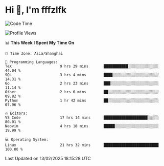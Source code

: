 # Hi 👋, I'm fffzlfk

<!--START_SECTION:waka-->
![Code Time](http://img.shields.io/badge/Code%20Time-1%2C229%20hrs%2034%20mins-blue)

![Profile Views](http://img.shields.io/badge/Profile%20Views-0-blue)

📊 **This Week I Spent My Time On** 

```text
🕑︎ Time Zone: Asia/Shanghai

💬 Programming Languages: 
TeX                      9 hrs 29 mins       ███████████░░░░░░░░░░░░░░   44.04 % 
SQL                      3 hrs 4 mins        ████░░░░░░░░░░░░░░░░░░░░░   14.31 % 
Go                       2 hrs 23 mins       ███░░░░░░░░░░░░░░░░░░░░░░   11.14 % 
Other                    2 hrs 6 mins        ██░░░░░░░░░░░░░░░░░░░░░░░   09.82 % 
Python                   1 hr 42 mins        ██░░░░░░░░░░░░░░░░░░░░░░░   07.96 % 

🔥 Editors: 
VS Code                  17 hrs 14 mins      ████████████████████░░░░░   80.01 % 
Neovim                   4 hrs 18 mins       █████░░░░░░░░░░░░░░░░░░░░   19.99 % 

💻 Operating System: 
Linux                    21 hrs 32 mins      █████████████████████████   100.00 % 
```


 Last Updated on 13/02/2025 18:15:28 UTC
<!--END_SECTION:waka-->
